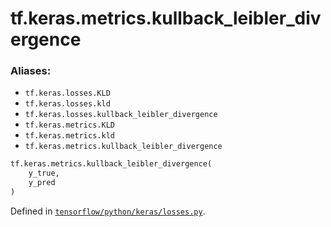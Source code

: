 <div itemscope itemtype="http://developers.google.com/ReferenceObject">
<meta itemprop="name" content="tf.keras.metrics.kullback_leibler_divergence" />
<meta itemprop="path" content="Stable" />
</div>

# tf.keras.metrics.kullback_leibler_divergence

### Aliases:

* `tf.keras.losses.KLD`
* `tf.keras.losses.kld`
* `tf.keras.losses.kullback_leibler_divergence`
* `tf.keras.metrics.KLD`
* `tf.keras.metrics.kld`
* `tf.keras.metrics.kullback_leibler_divergence`

``` python
tf.keras.metrics.kullback_leibler_divergence(
    y_true,
    y_pred
)
```



Defined in [`tensorflow/python/keras/losses.py`](/code/stable/tensorflow/python/keras/losses.py).

